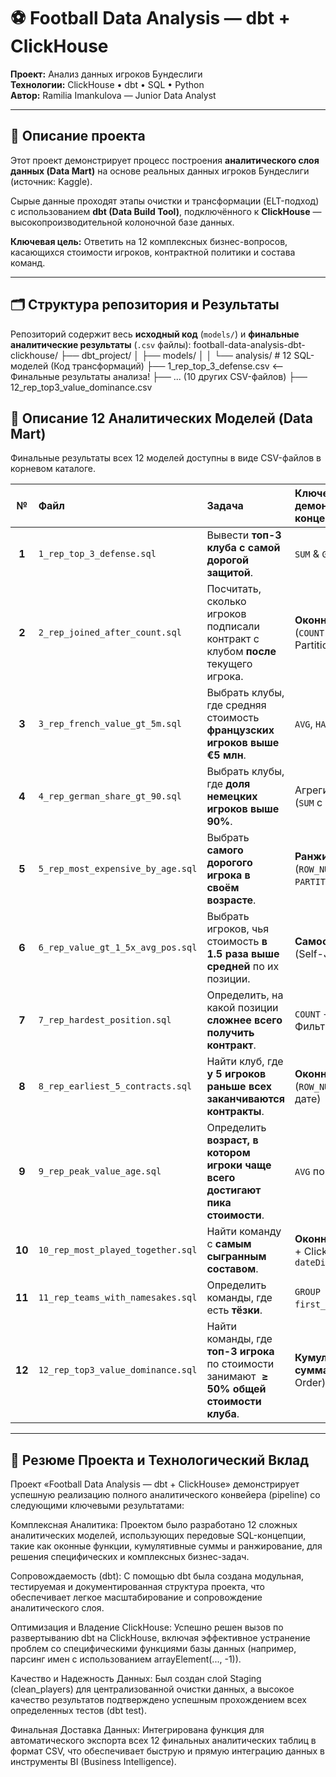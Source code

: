 # ⚽ Football Data Analysis — dbt + ClickHouse

**Проект:** Анализ данных игроков Бундеслиги  
**Технологии:** ClickHouse • dbt • SQL • Python  
**Автор:** Ramilia Imankulova — Junior Data Analyst

---

## 📖 Описание проекта

Этот проект демонстрирует процесс построения **аналитического слоя данных (Data Mart)** на основе реальных данных игроков Бундеслиги (источник: Kaggle).

Сырые данные проходят этапы очистки и трансформации (ELT-подход) с использованием **dbt (Data Build Tool)**, подключённого к **ClickHouse** — высокопроизводительной колоночной базе данных.

**Ключевая цель:** Ответить на 12 комплексных бизнес-вопросов, касающихся стоимости игроков, контрактной политики и состава команд.

---

## 🗂 Структура репозитория и Результаты

Репозиторий содержит весь **исходный код** (`models/`) и **финальные аналитические результаты** (`.csv` файлы):
football-data-analysis-dbt-clickhouse/ ├── dbt_project/ │ ├── models/ │ │ └── analysis/ # 12 SQL-моделей (Код трансформаций) ├── 1_rep_top_3_defense.csv <-- Финальные результаты анализа! ├── ... (10 других CSV-файлов) ├── 12_rep_top3_value_dominance.csv

## 🧩 Описание 12 Аналитических Моделей (Data Mart)

Финальные результаты всех 12 моделей доступны в виде CSV-файлов в корневом каталоге.

|   №    | Файл                              | Задача                                                                                                   | Ключевая демонстрируемая концепция                 |
| :----: | :-------------------------------- | :------------------------------------------------------------------------------------------------------- | :------------------------------------------------- |
| **1**  | `1_rep_top_3_defense.sql`         | Вывести **топ-3 клуба с самой дорогой защитой**.                                                         | `SUM` & `GROUP BY`                                 |
| **2**  | `2_rep_joined_after_count.sql`    | Посчитать, сколько игроков подписали контракт с клубом **после** текущего игрока.                        | **Оконные функции** (`COUNT` over Partition)       |
| **3**  | `3_rep_french_value_gt_5m.sql`    | Выбрать клубы, где средняя стоимость **французских игроков выше €5 млн**.                                | `AVG`, `HAVING`                                    |
| **4**  | `4_rep_german_share_gt_90.sql`    | Выбрать клубы, где **доля немецких игроков выше 90%**.                                                   | Агрегирование (`SUM` с `CASE`)                     |
| **5**  | `5_rep_most_expensive_by_age.sql` | Выбрать **самого дорогого игрока в своём возрасте**.                                                     | **Ранжирование** (`ROW_NUMBER()` с `PARTITION BY`) |
| **6**  | `6_rep_value_gt_1_5x_avg_pos.sql` | Выбрать игроков, чья стоимость **в 1.5 раза выше средней** по их позиции.                                | **Самосоединение** (Self-Join)                     |
| **7**  | `7_rep_hardest_position.sql`      | Определить, на какой позиции **сложнее всего получить контракт**.                                        | `COUNT` + Фильтрация                               |
| **8**  | `8_rep_earliest_5_contracts.sql`  | Найти клуб, где **у 5 игроков раньше всех заканчиваются контракты**.                                     | **Оконные функции** (`ROW_NUMBER()` по дате)       |
| **9**  | `9_rep_peak_value_age.sql`        | Определить **возраст, в котором игроки чаще всего достигают пика стоимости**.                            | `AVG` по возрасту                                  |
| **10** | `10_rep_most_played_together.sql` | Найти команду с **самым сыгранным составом**.                                                            | **Оконные функции** + ClickHouse `dateDiff`        |
| **11** | `11_rep_teams_with_namesakes.sql` | Определить команды, где есть **тёзки**.                                                                  | `GROUP BY` по `first_name` + `HAVING`              |
| **12** | `12_rep_top3_value_dominance.sql` | Найти команды, где **топ-3 игрока** по стоимости занимают $\mathbf{\ge 50\%}$ **общей стоимости клуба**. | **Кумулятивная сумма** (`SUM` over Order)          |

---

## 🚀 Резюме Проекта и Технологический Вклад

Проект «Football Data Analysis — dbt + ClickHouse» демонстрирует успешную реализацию полного аналитического конвейера (pipeline) со следующими ключевыми результатами:

Комплексная Аналитика: Проектом было разработано 12 сложных аналитических моделей, использующих передовые SQL-концепции, такие как оконные функции, кумулятивные суммы и ранжирование, для решения специфических и комплексных бизнес-задач.

Сопровождаемость (dbt): С помощью dbt была создана модульная, тестируемая и документированная структура проекта, что обеспечивает легкое масштабирование и сопровождение аналитического слоя.

Оптимизация и Владение ClickHouse: Успешно решен вызов по развертыванию dbt на ClickHouse, включая эффективное устранение проблем со специфическими функциями базы данных (например, парсинг имен с использованием arrayElement(..., -1)).

Качество и Надежность Данных: Был создан слой Staging (clean_players) для централизованной очистки данных, а высокое качество результатов подтверждено успешным прохождением всех определенных тестов (dbt test).

Финальная Доставка Данных: Интегрирована функция для автоматического экспорта всех 12 финальных аналитических таблиц в формат CSV, что обеспечивает быструю и прямую интеграцию данных в инструменты BI (Business Intelligence).
